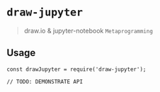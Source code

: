 # `draw-jupyter`

> draw.io & jupyter-notebook `Metaprogramming`

## Usage

```
const drawJupyter = require('draw-jupyter');

// TODO: DEMONSTRATE API
```
